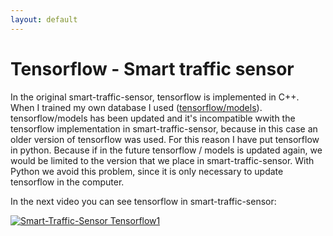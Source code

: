```yaml
---
layout: default
---
```

# Tensorflow - Smart traffic sensor



In the original smart-traffic-sensor, tensorflow is implemented in C++. When I trained my own database I used ([tensorflow/models](https://github.com/tensorflow/models)). tensorflow/models has been updated and it's incompatible wwith the tensorflow implementation in smart-traffic-sensor, because in this case an older version of tensorflow was used.
For this reason I have put tensorflow in python. Because if in the future tensorflow / models is updated again, we would be limited to the version that we place in smart-traffic-sensor. With Python we avoid this problem, since it is only necessary to update tensorflow in the computer.

In the next video you can see tensorflow in smart-traffic-sensor:

[![Smart-Traffic-Sensor Tensorflow1](https://github.com/RoboticsURJC-students/2018-tfm-Jessica-Fernandez/blob/master/docs/tensorflow_smart_traffic_sensor.png)](https://www.youtube.com/watch?v=AyDBIZC3P2A&feature=youtu.be)
